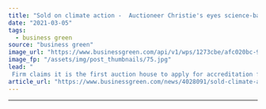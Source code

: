 ```yaml
---
title: "Sold on climate action -  Auctioneer Christie's eyes science-based net zero goal"
date: "2021-03-05"
tags: 
  - business green
source: "business green"
image_url: "https://www.businessgreen.com/api/v1/wps/1273cbe/afc020bc-9d96-4af7-ba18-2c2d9241eba6/4/iStock-1152680240-christies-185x114.jpg"
image_fp: "/assets/img/post_thumbnails/75.jpg"
lead: "
 Firm claims it is the first auction house to apply for accreditation for its decarbonisation plan from the Science-Based Targets initiative ..."
article_url: "https://www.businessgreen.com/news/4028091/sold-climate-action-auctioneer-christie-eyes-science-net-zero-goal"
---
```


---
